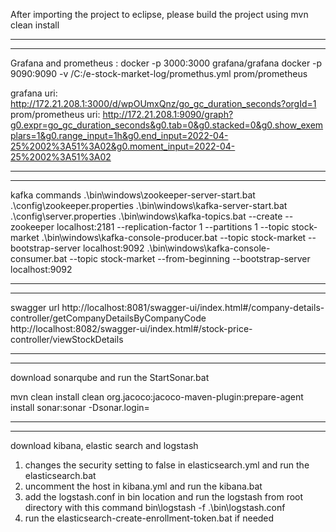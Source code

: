 After importing the project to eclipse, please build the project using mvn clean install

-------------------------------------------------------------------------------------------
-------------------------------------------------------------------------------------------

Grafana and prometheus :
docker -p 3000:3000 grafana/grafana
docker -p 9090:9090 -v /C:/e-stock-market-log/promethus.yml prom/prometheus

grafana uri: http://172.21.208.1:3000/d/wpOUmxQnz/go_gc_duration_seconds?orgId=1
prom/prometheus uri: http://172.21.208.1:9090/graph?g0.expr=go_gc_duration_seconds&g0.tab=0&g0.stacked=0&g0.show_exemplars=1&g0.range_input=1h&g0.end_input=2022-04-25%2002%3A51%3A02&g0.moment_input=2022-04-25%2002%3A51%3A02

-------------------------------------------------------------------------------------------
-------------------------------------------------------------------------------------------

kafka commands
.\bin\windows\zookeeper-server-start.bat .\config\zookeeper.properties
.\bin\windows\kafka-server-start.bat .\config\server.properties
.\bin\windows\kafka-topics.bat --create --zookeeper localhost:2181 --replication-factor 1 --partitions 1 --topic stock-market
.\bin\windows\kafka-console-producer.bat --topic stock-market --bootstrap-server localhost:9092
.\bin\windows\kafka-console-consumer.bat --topic stock-market --from-beginning --bootstrap-server localhost:9092


-------------------------------------------------------------------------------------------
-------------------------------------------------------------------------------------------

swagger url
http://localhost:8081/swagger-ui/index.html#/company-details-controller/getCompanyDetailsByCompanyCode
http://localhost:8082/swagger-ui/index.html#/stock-price-controller/viewStockDetails

--------------------------------------------------------------------------------------------
--------------------------------------------------------------------------------------------
download sonarqube and run the StartSonar.bat

mvn clean install
clean org.jacoco:jacoco-maven-plugin:prepare-agent install
sonar:sonar -Dsonar.login=<authentication token>

--------------------------------------------------------------------------------------------
--------------------------------------------------------------------------------------------

download kibana, elastic search and logstash

1. changes the security setting to false in elasticsearch.yml and run the elasticsearch.bat
2. uncomment the host in kibana.yml and run the kibana.bat
3. add the logstash.conf in bin location and run the logstash from root directory with this command bin\logstash -f .\bin\logstash.conf
4. run the elasticsearch-create-enrollment-token.bat if needed